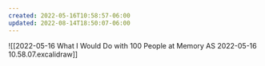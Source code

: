 ```yaml
---
created: 2022-05-16T10:58:57-06:00
updated: 2022-08-14T18:50:07-06:00
---
```



![[2022-05-16 What I Would Do with 100 People at Memory AS 2022-05-16 10.58.07.excalidraw]]